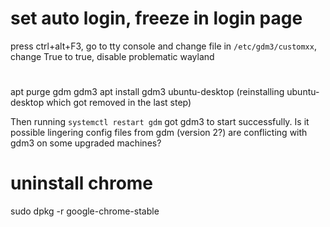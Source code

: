 # set auto login, freeze in login page
press ctrl+alt+F3, go to tty console and change file in `/etc/gdm3/customxx`, 
change True to true, disable problematic wayland

#
apt purge gdm gdm3
apt install gdm3 ubuntu-desktop (reinstalling ubuntu-desktop which got removed in the last step)

Then running `systemctl restart gdm` got gdm3 to start successfully. 
Is it possible lingering config files from gdm (version 2?) are conflicting with gdm3 on some upgraded machines?

# uninstall chrome
sudo dpkg -r google-chrome-stable



